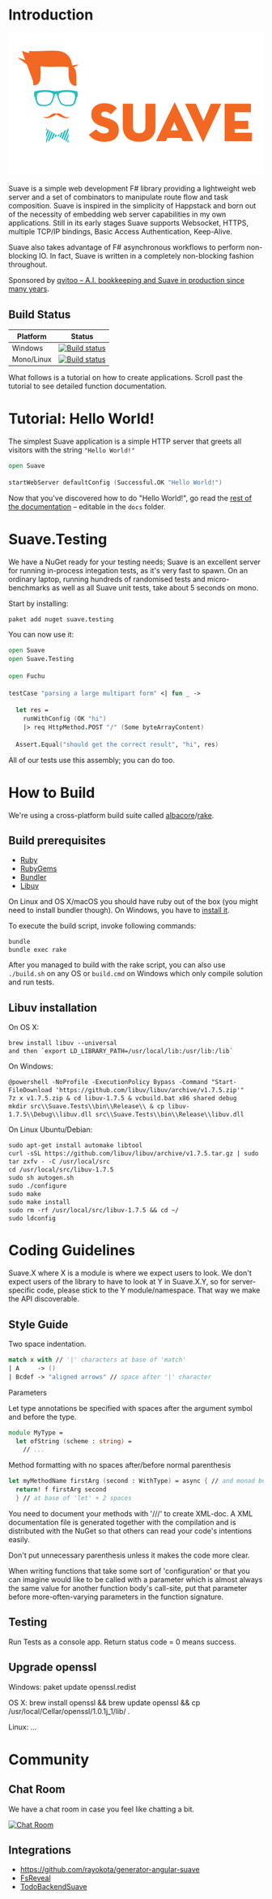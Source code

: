 # Introduction

![Suave Logo](https://raw.githubusercontent.com/SuaveIO/resources/master/images/suave1.png)

Suave is a simple web development F# library providing a lightweight web server
and a set of combinators to manipulate route flow and task composition. Suave
is inspired in the simplicity of Happstack and born out of the necessity of
embedding web server capabilities in my own applications.  Still in its early
stages Suave supports Websocket, HTTPS, multiple TCP/IP bindings, Basic Access
Authentication, Keep-Alive.

Suave also takes advantage of F# asynchronous
workflows to perform non-blocking IO. In fact, Suave is written in a completely
non-blocking fashion throughout.

Sponsored by
[qvitoo – A.I. bookkeeping and Suave in production since many years](https://qvitoo.com/?utm_source=github&utm_campaign=suave).

## Build Status

| Platform | Status         |
| -------- | -------------- |
| Windows  | [![Build status](https://ci.appveyor.com/api/projects/status/g0lum9qndwb018sy/branch/master?svg=true)](https://ci.appveyor.com/project/AdemarGonzalez/suave/branch/master) |
| Mono/Linux     | [![Build status](https://travis-ci.org/SuaveIO/suave.svg?branch=master)](https://travis-ci.org/SuaveIO/suave) |

What follows is a tutorial on how to create applications. Scroll past the
tutorial to see detailed function documentation.

# Tutorial: Hello World!

The simplest Suave application is a simple HTTP server that greets all visitors
with the string `"Hello World!"`

``` fsharp
open Suave

startWebServer defaultConfig (Successful.OK "Hello World!")
```

Now that you've discovered how to do "Hello World!", go read the
[rest of the documentation](https://suave.io/) – editable in the `docs` folder.

# Suave.Testing

We have a NuGet ready for your testing needs; Suave is an excellent server for
running in-process integation tests, as it's very fast to spawn. On an ordinary
laptop, running hundreds of randomised tests and micro-benchmarks as well as all
Suave unit tests, take about 5 seconds on mono.

Start by installing:

```
paket add nuget suave.testing
```

You can now use it:

``` fsharp
open Suave
open Suave.Testing

open Fuchu

testCase "parsing a large multipart form" <| fun _ ->

  let res =
    runWithConfig (OK "hi")
    |> req HttpMethod.POST "/" (Some byteArrayContent)

  Assert.Equal("should get the correct result", "hi", res)
```

All of our tests use this assembly; you can do too.

# How to Build

We're using a cross-platform build suite called [albacore](https://github.com/Albacore/albacore)/[rake](https://github.com/ruby/rake). 

## Build prerequisites

* [Ruby](https://www.ruby-lang.org/en/documentation/installation/)
* [RubyGems](https://rubygems.org/pages/download)
* [Bundler](http://bundler.io/)
* [Libuv](https://github.com/libuv/libuv)

On Linux and OS X/macOS you should have ruby out of the box (you might need to install bundler though). 
On Windows, you have to [install it](https://github.com/albacore/albacore/#installing-ruby-on-windows).

To execute the build script, invoke following commands:

```
bundle
bundle exec rake
```

After you managed to build with the rake script, you can also use `./build.sh` on any OS or `build.cmd` on Windows which only compile solution and run tests.

## Libuv installation

On OS X:

    brew install libuv --universal
    and then `export LD_LIBRARY_PATH=/usr/local/lib:/usr/lib:/lib`

On Windows:

    @powershell -NoProfile -ExecutionPolicy Bypass -Command "Start-FileDownload 'https://github.com/libuv/libuv/archive/v1.7.5.zip'"
    7z x v1.7.5.zip & cd libuv-1.7.5 & vcbuild.bat x86 shared debug
    mkdir src\\Suave.Tests\\bin\\Release\\ & cp libuv-1.7.5\\Debug\\libuv.dll src\\Suave.Tests\\bin\\Release\\libuv.dll

On Linux Ubuntu/Debian:

    sudo apt-get install automake libtool
    curl -sSL https://github.com/libuv/libuv/archive/v1.7.5.tar.gz | sudo tar zxfv - -C /usr/local/src
    cd /usr/local/src/libuv-1.7.5
    sudo sh autogen.sh
    sudo ./configure
    sudo make
    sudo make install
    sudo rm -rf /usr/local/src/libuv-1.7.5 && cd ~/
    sudo ldconfig

# Coding Guidelines

Suave.X where X is a module is where we expect users to look. We don't expect users
of the library to have to look at Y in Suave.X.Y, so for server-specific code, please
stick to the Y module/namespace. That way we make the API discoverable.


## Style Guide

Two space indentation.

``` fsharp
match x with // '|' characters at base of 'match'
| A     -> ()
| Bcdef -> "aligned arrows" // space after '|' character
```

Parameters

Let type annotations be specified with spaces after the argument symbol and before
the type.

``` fsharp
module MyType =
  let ofString (scheme : string) =
    // ...
```

Method formatting with no spaces after/before normal parenthesis

``` fsharp
let myMethodName firstArg (second : WithType) = async { // and monad builder
  return! f firstArg second
  } // at base of 'let' + 2 spaces
```

You need to document your methods with '///' to create XML-doc. A XML
documentation file is generated together with the compilation and is distributed
with the NuGet so that others can read your code's intentions easily.

Don't put unnecessary parenthesis unless it makes the code more clear.

When writing functions that take some sort of 'configuration' or that you can
imagine would like to be called with a parameter which is almost always the same
value for another function body's call-site, put that parameter before
more-often-varying parameters in the function signature.

## Testing

Run Tests as a console app. Return status code = 0 means success.

## Upgrade openssl

Windows: paket update openssl.redist

OS X: brew install openssl && brew update openssl && cp /usr/local/Cellar/openssl/1.0.1j_1/lib/ .

Linux: ...

# Community

## Chat Room

We have a chat room in case you feel like chatting a bit. 

[![Chat Room](https://badges.gitter.im/SuaveIO/suave.png)](https://gitter.im/SuaveIO/suave)

## Integrations

 * https://github.com/rayokota/generator-angular-suave
 * [FsReveal](https://github.com/fsprojects/FsReveal)
 * [TodoBackendSuave](https://github.com/JonCanning/TodoBackendSuave)
